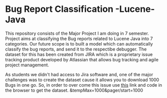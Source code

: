 # **Bug Report Classification -Lucene-Java**
This repository consists of the Major Project I am doing in 7 semester. Project aims at classifying the Bug reports related to Lucene Java into 7 categories. Our future scope is to built a model which can automatically classify the bug reports, and send it to the respectibe debugger. The dataset for this has been created from JIRA which is a proprietary issue tracking product developed by Atlassian that allows bug tracking and agile project management.    

As students we didn't had access to Jira software and, one of the major challenges was to create the dataset cause it allows you to download 1000 Bugs in one go. So, in order to over come this issue use [this](https://confluence.atlassian.com/jirakb/export-more-than-1000-issues-to-excel-from-issue-navigator-in-jira-cloud-779160811.html?_ga=2.146190068.1166170942.1569584815-930848358.1569584815) link and code in the browser to get the dataset. &tempMax=1000&pager/start=1000

